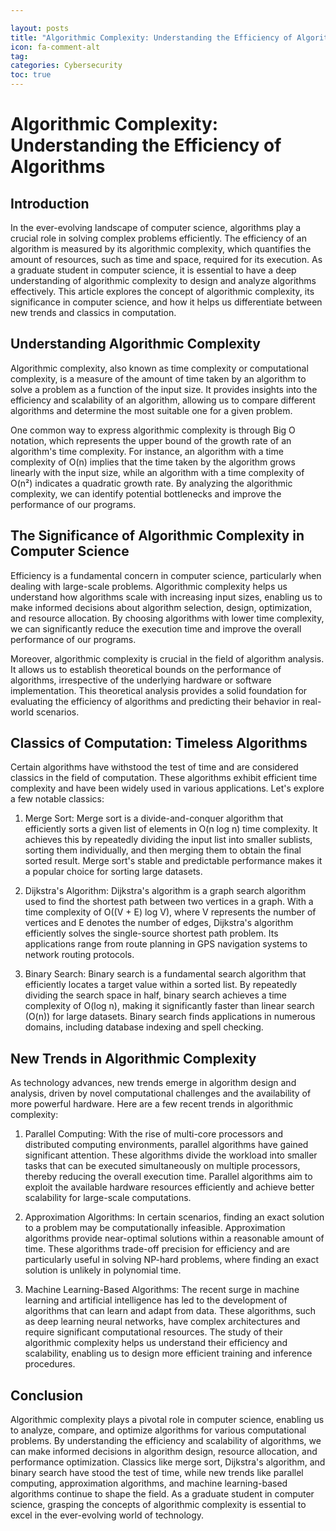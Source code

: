 ```yaml
---

layout: posts
title: "Algorithmic Complexity: Understanding the Efficiency of Algorithms"
icon: fa-comment-alt
tag:      
categories: Cybersecurity
toc: true
---
```




# Algorithmic Complexity: Understanding the Efficiency of Algorithms

## Introduction

In the ever-evolving landscape of computer science, algorithms play a crucial role in solving complex problems efficiently. The efficiency of an algorithm is measured by its algorithmic complexity, which quantifies the amount of resources, such as time and space, required for its execution. As a graduate student in computer science, it is essential to have a deep understanding of algorithmic complexity to design and analyze algorithms effectively. This article explores the concept of algorithmic complexity, its significance in computer science, and how it helps us differentiate between new trends and classics in computation.

## Understanding Algorithmic Complexity

Algorithmic complexity, also known as time complexity or computational complexity, is a measure of the amount of time taken by an algorithm to solve a problem as a function of the input size. It provides insights into the efficiency and scalability of an algorithm, allowing us to compare different algorithms and determine the most suitable one for a given problem.

One common way to express algorithmic complexity is through Big O notation, which represents the upper bound of the growth rate of an algorithm's time complexity. For instance, an algorithm with a time complexity of O(n) implies that the time taken by the algorithm grows linearly with the input size, while an algorithm with a time complexity of O(n²) indicates a quadratic growth rate. By analyzing the algorithmic complexity, we can identify potential bottlenecks and improve the performance of our programs.

## The Significance of Algorithmic Complexity in Computer Science

Efficiency is a fundamental concern in computer science, particularly when dealing with large-scale problems. Algorithmic complexity helps us understand how algorithms scale with increasing input sizes, enabling us to make informed decisions about algorithm selection, design, optimization, and resource allocation. By choosing algorithms with lower time complexity, we can significantly reduce the execution time and improve the overall performance of our programs.

Moreover, algorithmic complexity is crucial in the field of algorithm analysis. It allows us to establish theoretical bounds on the performance of algorithms, irrespective of the underlying hardware or software implementation. This theoretical analysis provides a solid foundation for evaluating the efficiency of algorithms and predicting their behavior in real-world scenarios.

## Classics of Computation: Timeless Algorithms

Certain algorithms have withstood the test of time and are considered classics in the field of computation. These algorithms exhibit efficient time complexity and have been widely used in various applications. Let's explore a few notable classics:

1. Merge Sort: Merge sort is a divide-and-conquer algorithm that efficiently sorts a given list of elements in O(n log n) time complexity. It achieves this by repeatedly dividing the input list into smaller sublists, sorting them individually, and then merging them to obtain the final sorted result. Merge sort's stable and predictable performance makes it a popular choice for sorting large datasets.

2. Dijkstra's Algorithm: Dijkstra's algorithm is a graph search algorithm used to find the shortest path between two vertices in a graph. With a time complexity of O((V + E) log V), where V represents the number of vertices and E denotes the number of edges, Dijkstra's algorithm efficiently solves the single-source shortest path problem. Its applications range from route planning in GPS navigation systems to network routing protocols.

3. Binary Search: Binary search is a fundamental search algorithm that efficiently locates a target value within a sorted list. By repeatedly dividing the search space in half, binary search achieves a time complexity of O(log n), making it significantly faster than linear search (O(n)) for large datasets. Binary search finds applications in numerous domains, including database indexing and spell checking.

## New Trends in Algorithmic Complexity

As technology advances, new trends emerge in algorithm design and analysis, driven by novel computational challenges and the availability of more powerful hardware. Here are a few recent trends in algorithmic complexity:

1. Parallel Computing: With the rise of multi-core processors and distributed computing environments, parallel algorithms have gained significant attention. These algorithms divide the workload into smaller tasks that can be executed simultaneously on multiple processors, thereby reducing the overall execution time. Parallel algorithms aim to exploit the available hardware resources efficiently and achieve better scalability for large-scale computations.

2. Approximation Algorithms: In certain scenarios, finding an exact solution to a problem may be computationally infeasible. Approximation algorithms provide near-optimal solutions within a reasonable amount of time. These algorithms trade-off precision for efficiency and are particularly useful in solving NP-hard problems, where finding an exact solution is unlikely in polynomial time.

3. Machine Learning-Based Algorithms: The recent surge in machine learning and artificial intelligence has led to the development of algorithms that can learn and adapt from data. These algorithms, such as deep learning neural networks, have complex architectures and require significant computational resources. The study of their algorithmic complexity helps us understand their efficiency and scalability, enabling us to design more efficient training and inference procedures.

## Conclusion

Algorithmic complexity plays a pivotal role in computer science, enabling us to analyze, compare, and optimize algorithms for various computational problems. By understanding the efficiency and scalability of algorithms, we can make informed decisions in algorithm design, resource allocation, and performance optimization. Classics like merge sort, Dijkstra's algorithm, and binary search have stood the test of time, while new trends like parallel computing, approximation algorithms, and machine learning-based algorithms continue to shape the field. As a graduate student in computer science, grasping the concepts of algorithmic complexity is essential to excel in the ever-evolving world of technology.